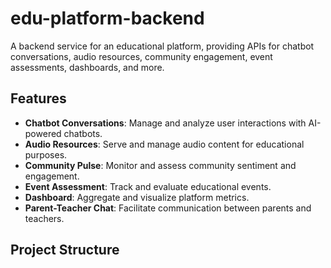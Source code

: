 # edu-platform-backend

A backend service for an educational platform, providing APIs for chatbot conversations, audio resources, community engagement, event assessments, dashboards, and more.

## Features

- **Chatbot Conversations**: Manage and analyze user interactions with AI-powered chatbots.
- **Audio Resources**: Serve and manage audio content for educational purposes.
- **Community Pulse**: Monitor and assess community sentiment and engagement.
- **Event Assessment**: Track and evaluate educational events.
- **Dashboard**: Aggregate and visualize platform metrics.
- **Parent-Teacher Chat**: Facilitate communication between parents and teachers.

## Project Structure
